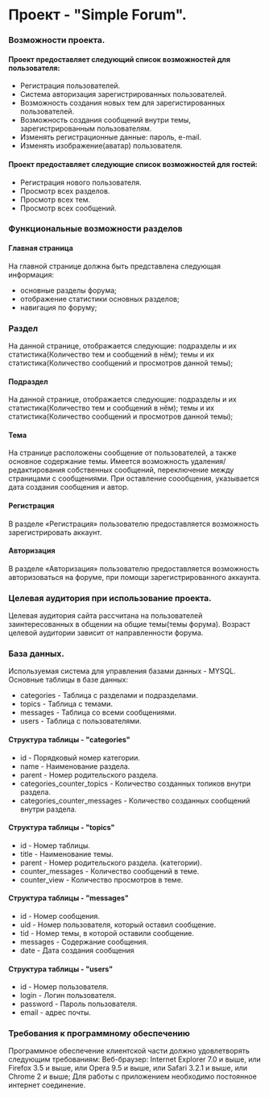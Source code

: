 # Проект - "Simple Forum".

### Возможности проекта.  

#### Проект предоставляет следующий список возможностей для пользователя:

* Регистрация пользователей.
* Система авторизация зарегистрированных пользователей.
* Возможность создания новых тем для зарегистированных пользователей.
* Возможность создания сообщений внутри темы, зарегистрированным пользователям.
* Изменять регистрационные данные: пароль, e-mail.
* Изменять изображение(аватар) пользователя. 

#### Проект предоставляет следующие список возможностей для гостей:

* Регистрация нового пользователя.
* Просмотр всех разделов.
* Просмотр всех тем.
* Просмотр всех сообщений.

### Функциональные возможности разделов

#### Главная страница 
На главной странице должна быть представлена следующая информация:
-  основные разделы форума;
-  отображение статистики основных разделов;
-  навигация по форуму;

### Раздел
На данной странице, отображается следующие:
подразделы и их статистика(Количество тем и сообщений в нём);
темы и их статистика(Количество сообщений и просмотров данной темы);

#### Подраздел
На данной странице, отображается следующие:
подразделы и их статистика(Количество тем и сообщений в нём);
темы и их статистика(Количество сообщений и просмотров данной темы);
#### Тема

На странице расположены сообщение от пользователей, а также основное содержание темы. Имеется возможность удаления/редактирования собственных сообщений, переключение между страницами с сообщениями. При оставление соообщения, указывается дата создания сообщения и автор. 

#### Регистрация
В разделе «Регистрация» пользователю предоставляется возможность зарегистрировать аккаунт.

#### Авторизация
В разделе «Авторизация» пользователю предоставляется возможность авторизоваться на форуме, при помощи зарегистрированного аккаунта.


### Целевая аудитория при использование проекта.

Целевая аудитория сайта рассчитана на пользователей заинтересованных в общении на общие темы(темы форума). Возраст целевой аудитории зависит от направленности форума.

### База данных.

Используемая система для управления базами данных - MYSQL.
Основные таблицы в базе данных:

* categories - Таблица с разделами и подразделами. 
* topics - Таблица с темами.
* messages - Таблица со всеми сообщениями.
* users - Таблица с пользователями. 

#### Cтруктура таблицы - "categories"

* id - Порядковый номер категории.
* name - Наименование раздела.
* parent - Номер родительского раздела.
* categories_counter_topics - Количество созданных топиков внутри раздела.
* categories_counter_messages - Количество созданных сообщений внутри раздела.

#### Cтруктура таблицы - "topics"

* id - Номер таблицы.
* title - Наименование темы.
* parent - Номер родительского раздела. (категории).
* counter_messages - Количество сообщений в теме.
* counter_view - Количество просмотров в теме. 

#### Cтруктура таблицы - "messages"

* id - Номер сообщения.
* uid - Номер пользователя, который оставил сообщение.
* tid - Номер темы, в которой оставили сообщение.
* messages - Содержание сообщения.
* date - Дата создания сообщения

#### Cтруктура таблицы - "users"

* id - Номер пользователя.
* login - Логин пользователя.
* password - Пароль пользователя.
* email - адрес почты. 

### Требования к программному обеспечению

Программное обеспечение клиентской части должно удовлетворять следующим требованиям:
Веб-браузер: Internet Explorer 7.0 и выше, или Firefox 3.5 и выше, или Opera 9.5 и выше, или Safari 3.2.1 и выше, или Chrome 2 и выше;
Для работы с приложением необходимо постоянное интернет соединение.


